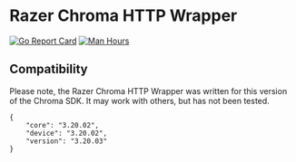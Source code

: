 # Razer Chroma HTTP Wrapper

[![Go Report Card](https://goreportcard.com/badge/github.com/jessemillar/razer-chroma-http-wrapper)](https://goreportcard.com/report/github.com/jessemillar/razer-chroma-http-wrapper) [![Man Hours](https://img.shields.io/endpoint?url=https%3A%2F%2Fmh.jessemillar.com%2Fhours%3Frepo%3Dhttps%3A%2F%2Fgithub.com%2Fjessemillar%2Frazer-chroma-http-wrapper.git)](https://jessemillar.com/r/man-hours)

## Compatibility

Please note, the Razer Chroma HTTP Wrapper was written for this version of the Chroma SDK. It may work with others, but has not been tested.

```
{
    "core": "3.20.02",
    "device": "3.20.02",
    "version": "3.20.03"
}
```

